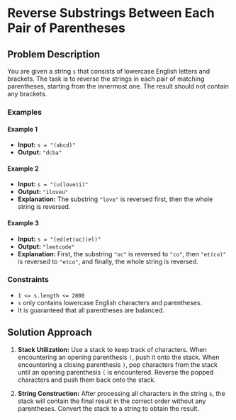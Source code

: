 # Reverse Substrings Between Each Pair of Parentheses

## Problem Description

You are given a string `s` that consists of lowercase English letters and brackets. The task is to reverse the strings in each pair of matching parentheses, starting from the innermost one. The result should not contain any brackets.

### Examples

#### Example 1
- **Input:** `s = "(abcd)"`
- **Output:** `"dcba"`

#### Example 2
- **Input:** `s = "(u(love)i)"`
- **Output:** `"iloveu"`
- **Explanation:** The substring `"love"` is reversed first, then the whole string is reversed.

#### Example 3
- **Input:** `s = "(ed(et(oc))el)"`
- **Output:** `"leetcode"`
- **Explanation:** First, the substring `"oc"` is reversed to `"co"`, then `"et(co)"` is reversed to `"etco"`, and finally, the whole string is reversed.

### Constraints

- `1 <= s.length <= 2000`
- `s` only contains lowercase English characters and parentheses.
- It is guaranteed that all parentheses are balanced.


## Solution Approach

1. **Stack Utilization:** Use a stack to keep track of characters. When encountering an opening parenthesis `(`, push it onto the stack. When encountering a closing parenthesis `)`, pop characters from the stack until an opening parenthesis `(` is encountered. Reverse the popped characters and push them back onto the stack.

2. **String Construction:** After processing all characters in the string `s`, the stack will contain the final result in the correct order without any parentheses. Convert the stack to a string to obtain the result.

